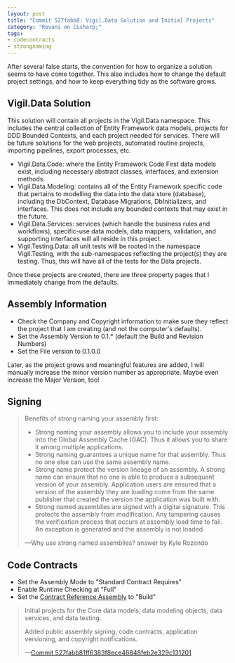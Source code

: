 ```yaml
---
layout: post
title: "Commit 527fabb8: Vigil.Data Solution and Initial Projects"
category: "Rovani on C&sharp;"
tags:
- codecontracts
- strongnaming
---
```


After several false starts, the convention for how to organize a solution seems to have come together. This also includes how to change the default project settings, and how to keep everything tidy as the software grows.

## Vigil.Data Solution

This solution will contain all projects in the Vigil.Data namespace. This includes the central collection of Entity Framework data models, projects for DDD Bounded Contexts, and each project needed for services. There will be future solutions for the web projects, automated routine projects, importing pipelines, export processes, etc.

- Vigil.Data.Code: where the Entity Framework Code First data models exist, including necessary abstract classes, interfaces, and extension methods.
- Vigil.Data.Modeling: contains all of the Entity Framework specific code that pertains to modelling the data into the data store (database), including the DbContext, Database Migrations, DbInitializers, and interfaces. This does not include any bounded contexts that may exist in the future.
- Vigil.Data.Services: services (which handle the business rules and workflows), specific-use data models, data mappers, validation, and supporting interfaces will all reside in this project.
- Vigil.Testing.Data: all unit tests will be rooted in the namespace Vigil.Testing, with the sub-namespaces reflecting the project(s) they are testing. Thus, this will have all of the tests for the Data projects.

Once these projects are created, there are three property pages that I immediately change from the defaults.

## Assembly Information

- Check the Company and Copyright information to make sure they reflect the project that I am creating (and not the computer's defaults).
- Set the Assembly Version to 0.1.* (default the Build and Revision Numbers)
- Set the File version to 0.1.0.0

Later, as the project grows and meaningful features are added, I will manually increase the minor version number as appropriate. Maybe even increase the Major Version, too!

## Signing

> Benefits of strong naming your assembly first:
> 
> - Strong naming your assembly allows you to include your assembly into the Global Assembly Cache (GAC). Thus it allows you to share it among multiple applications.
> - Strong naming guarantees a unique name for that assembly. Thus no one else can use the same assembly name.
> - Strong name protect the version lineage of an assembly. A strong name can ensure that no one is able to produce a subsequent version of your assembly. Application users are ensured that a version of the assembly they are loading come from the same publisher that created the version the application was built with.
> - Strong named assemblies are signed with a digital signature. This protects the assembly from modification. Any tampering causes the verification process that occurs at assembly load time to fail. An exception is generated and the assembly is not loaded.
>  
> &mdash;Why use strong named assemblies? answer by Kyle Rozendo

## Code Contracts

- Set the Assembly Mode to "Standard Contract Requires"
- Enable Runtime Checking at "Full"
- Set the [Contract Reference Assembly](http://stackoverflow.com/a/17892803/28310) to "Build"

> Initial projects for the Core data models, data modeling objects, data services, and data testing.
> 
> Added public assembly signing, code contracts, application versioning, and copyright notifications.
>  
> &mdash;[Commit 527fabb81ff6383f8ece46848feb2e329c131201](https://github.com/drovani/Vigil/commit/527fabb81ff6383f8ece46848feb2e329c131201)
